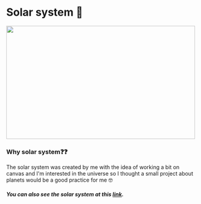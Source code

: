 # Solar system 💫

<img src="https://user-images.githubusercontent.com/58802893/231999118-25526047-b63d-4fb8-8cf2-55c90520c971.gif" width="500" height="300" />

### Why solar system❓❓
The solar system was created by me with the idea of working a bit on canvas and I'm interested in the universe so I thought a small project about planets would be a good practice for me 🤓 

##### You can also see the solar system at this [link](https://codesandbox.io/s/solar-system-forked-dd77v7).
